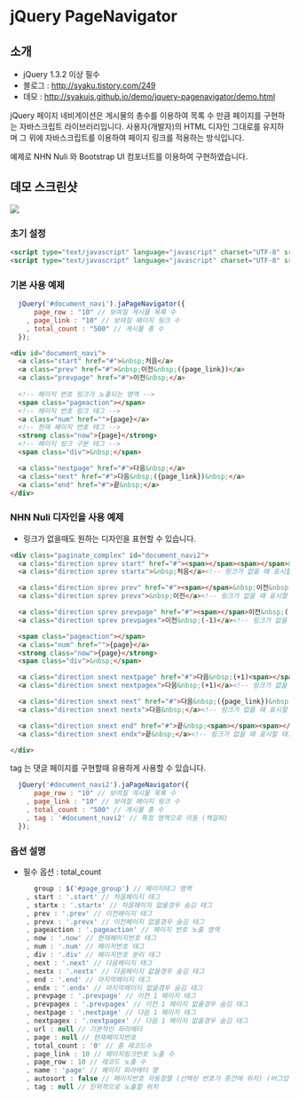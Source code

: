 jQuery PageNavigator
====================

## 소개

* jQuery 1.3.2 이상 필수
* 블로그 : http://syaku.tistory.com/249
* 데모 : http://syakuis.github.io/demo/jquery-pagenavigator/demo.html

jQuery 페이지 네비게이션은 게시물의 총수를 이용하여 목록 수 만큼 페이지를 구현하는 자바스크립트 라이브러리입니다.
사용자(개발자)의 HTML 디자인 그대로를 유지하며 그 위에 자바스크립트를 이용하여 페이지 링크를 적용하는 방식입니다.

예제로 NHN Nuli 와 Bootstrap UI 컴포너트를 이용하여 구현하였습니다.

## 데모 스크린샷
![](http://syakuis.github.io/demo/jquery-pagenavigator/demo.png)

### 초기 설정

```html
<script type="text/javascript" language="javascript" charset="UTF-8" src="http://code.jquery.com/jquery-1.6.2.min.js"></script>
<script type="text/javascript" language="javascript" charset="UTF-8" src="./jquery.pagenavigator.js"></script>
```

### 기본 사용 예제

```javascript
  jQuery('#document_navi').jaPageNavigator({
      page_row : "10" // 보여질 게시물 목록 수
    , page_link : "10" // 보여질 페이지 링크 수
    , total_count : "500" // 게시물 총 수
  });
```

```html
<div id="document_navi">
  <a class="start" href="#">&nbsp;처음</a>
  <a class="prev" href="#">&nbsp;이전&nbsp;({page_link})</a>
  <a class="prevpage" href="#">이전&nbsp;</a>
  
  <!-- 페이지 번호 링크가 노출되는 영역 -->
  <span class="pageaction"></span>
  <!-- 페이지 번호 링크 태그 -->
  <a class="num" href="">{page}</a>
  <!-- 현재 페이지 번호 태그 -->
  <strong class="now">{page}</strong>
  <!-- 페이지 링크 구분 태그 -->
  <span class="div">&nbsp;</span>

  <a class="nextpage" href="#">다음&nbsp;</a>
  <a class="next" href="#">다음&nbsp;({page_link})&nbsp;</a>
  <a class="end" href="#">끝&nbsp;</a>
</div>
```


### NHN Nuli 디자인을 사용 예제

* 링크가 없을때도 원하는 디자인을 표현할 수 있습니다.

```html
<div class="paginate_complex" id="document_navi2">
  <a class="direction sprev start" href="#"><span></span><span></span>&nbsp;처음</a>
  <a class="direction sprev startx">&nbsp;처음</a><!-- 링크가 없을 때 표시할 태그 -->

  <a class="direction sprev prev" href="#"><span></span>&nbsp;이전&nbsp;({page_link})</a>
  <a class="direction sprev prevx">&nbsp;이전</a><!-- 링크가 없을 때 표시할 태그 -->

  <a class="direction sprev prevpage" href="#"><span></span>이전&nbsp;(-1)</a>
  <a class="direction sprev prevpagex">이전&nbsp;(-1)</a><!-- 링크가 없을 때 표시할 태그 -->

  <span class="pageaction"></span>
  <a class="num" href="">{page}</a>
  <strong class="now">{page}</strong>
  <span class="div">&nbsp;</span>

  <a class="direction snext nextpage" href="#">다음&nbsp;(+1)<span></span></a>
  <a class="direction snext nextpagex">다음&nbsp;(+1)</a><!-- 링크가 없을 때 표시할 태그 -->

  <a class="direction snext next" href="#">다음&nbsp;({page_link})&nbsp;<span></span></a>
  <a class="direction snext nextx">다음&nbsp;</a><!-- 링크가 없을 때 표시할 태그 -->

  <a class="direction snext end" href="#">끝&nbsp;<span></span><span></span></a>
  <a class="direction snext endx">끝&nbsp;</a><!-- 링크가 없을 때 표시할 태그 -->

</div>
```

tag 는 댓글 페이지를 구현할때 유용하게 사용할 수 있습니다.

```javascript
  jQuery('#document_navi2').jaPageNavigator({
      page_row : "10" // 보여질 게시물 목록 수
    , page_link : "10" // 보여질 페이지 링크 수
    , total_count : "500" // 게시물 총 수
    , tag : '#document_navi2' // 특정 영역으로 이동 (책갈피)
  });
```


### 옵션 설명

* 필수 옵션 : total_count


```javascript
      group : $('#page_group') // 페이지태그 영역
    , start : '.start' // 처음페이지 태그
    , startx : '.startx' // 처음페이지 없을경우 숨김 태그
    , prev : '.prev' // 이전페이지 태그
    , prevx : '.prevx' // 이전페이지 없을경우 숨김 태그
    , pageaction : '.pageaction' // 페이지 번호 노출 영역
    , now : '.now' // 현재페이지번호 태그
    , num : '.num' // 페이지번호 태그
    , div : '.div' // 페이지번호 분리 태그
    , next : '.next' // 다음페이지 태그
    , nextx : '.nextx' // 다음페이지 없을경우 숨김 태그
    , end : '.end' // 마지막페이지 태그
    , endx : '.endx' // 마지막페이지 없을경우 숨김 태그
    , prevpage : '.prevpage' // 이전 1 페이지 태그
    , prevpagex : '.prevpagex' // 이전 1 페이지 없을경우 숨김 태그
    , nextpage : '.nextpage' // 다음 1 페이지 태그
    , nextpagex : '.nextpagex' // 다음 1 페이지 없을경우 숨김 태그
    , url : null // 기본적인 파라메터
    , page : null // 현재페이지번호
    , total_count : '0' // 총 레코드수
    , page_link : 10 // 페이지링크번호 노출 수
    , page_row : 10 // 레코드 노출 수
    , name : 'page' // 페이지 파라메터 명
    , autosort : false // 페이지번호 자동정렬 (선택된 번호가 중간에 위치) (버그있음)
    , tag : null // 인위적으로 노출할 위치
```





